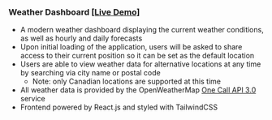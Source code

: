 <h3> Weather Dashboard <a href="https://64d2c239ff143319c5f540b5--vocal-squirrel-063650.netlify.app/"> [Live Demo] </a></h3>
<ul>
  <li> A modern weather dashboard displaying the current weather conditions, as well as hourly and daily forecasts </li>
  <li> Upon initial loading of the application, users will be asked to share access to their current position so it can be set as the default location </li>
  <li> Users are able to view weather data for alternative locations at any time by searching via city name or postal code 
    <ul>
      <li> Note: only Canadian locations are supported at this time </li>
    </ul>
  </li>
  <li> All weather data is provided by the OpenWeatherMap <a href="https://openweathermap.org/api/one-call-3"> One Call API 3.0 </a> service </li>
  <li> Frontend powered by React.js and styled with TailwindCSS </li>
</ul>
